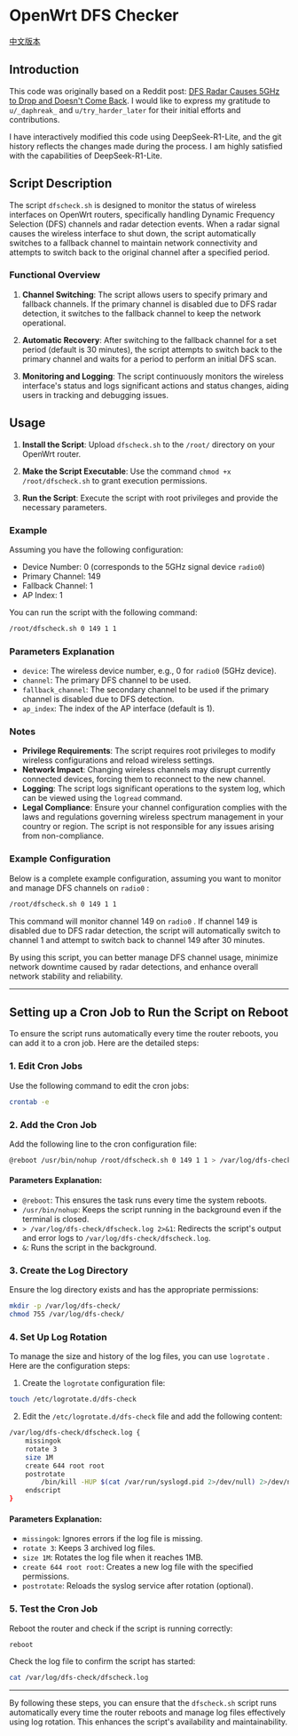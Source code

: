 # OpenWrt DFS Checker

[中文版本](README.md)

## Introduction

This code was originally based on a Reddit post: [DFS Radar Causes 5GHz to Drop and Doesn't Come Back](https://www.reddit.com/r/openwrt/comments/rs9pit/dfs_radar_causes_5ghz_to_drop_and_it_doesnt_come/). I would like to express my gratitude to `u/_daphreak_` and `u/try_harder_later` for their initial efforts and contributions.

I have interactively modified this code using DeepSeek-R1-Lite, and the git history reflects the changes made during the process. I am highly satisfied with the capabilities of DeepSeek-R1-Lite.

## Script Description

The script `dfscheck.sh` is designed to monitor the status of wireless interfaces on OpenWrt routers, specifically handling Dynamic Frequency Selection (DFS) channels and radar detection events. When a radar signal causes the wireless interface to shut down, the script automatically switches to a fallback channel to maintain network connectivity and attempts to switch back to the original channel after a specified period.

### Functional Overview

1. **Channel Switching**: The script allows users to specify primary and fallback channels. If the primary channel is disabled due to DFS radar detection, it switches to the fallback channel to keep the network operational.

2. **Automatic Recovery**: After switching to the fallback channel for a set period (default is 30 minutes), the script attempts to switch back to the primary channel and waits for a period to perform an initial DFS scan.

3. **Monitoring and Logging**: The script continuously monitors the wireless interface's status and logs significant actions and status changes, aiding users in tracking and debugging issues.

## Usage

1. **Install the Script**: Upload `dfscheck.sh` to the `/root/` directory on your OpenWrt router.

2. **Make the Script Executable**: Use the command `chmod +x /root/dfscheck.sh` to grant execution permissions.

3. **Run the Script**: Execute the script with root privileges and provide the necessary parameters.

### Example

Assuming you have the following configuration:

* Device Number: 0 (corresponds to the 5GHz signal device `radio0`)
* Primary Channel: 149
* Fallback Channel: 1
* AP Index: 1

You can run the script with the following command:

```sh
/root/dfscheck.sh 0 149 1 1
```

### Parameters Explanation

* `device`: The wireless device number, e.g., 0 for `radio0` (5GHz device).
* `channel`: The primary DFS channel to be used.
* `fallback_channel`: The secondary channel to be used if the primary channel is disabled due to DFS detection.
* `ap_index`: The index of the AP interface (default is 1).

### Notes

* **Privilege Requirements**: The script requires root privileges to modify wireless configurations and reload wireless settings.
* **Network Impact**: Changing wireless channels may disrupt currently connected devices, forcing them to reconnect to the new channel.
* **Logging**: The script logs significant operations to the system log, which can be viewed using the `logread` command.
* **Legal Compliance**: Ensure your channel configuration complies with the laws and regulations governing wireless spectrum management in your country or region. The script is not responsible for any issues arising from non-compliance.

### Example Configuration

Below is a complete example configuration, assuming you want to monitor and manage DFS channels on `radio0` :

```sh
/root/dfscheck.sh 0 149 1 1
```

This command will monitor channel 149 on `radio0` . If channel 149 is disabled due to DFS radar detection, the script will automatically switch to channel 1 and attempt to switch back to channel 149 after 30 minutes.

By using this script, you can better manage DFS channel usage, minimize network downtime caused by radar detections, and enhance overall network stability and reliability.

---

## Setting up a Cron Job to Run the Script on Reboot

To ensure the script runs automatically every time the router reboots, you can add it to a cron job. Here are the detailed steps:

### 1. Edit Cron Jobs

Use the following command to edit the cron jobs:

```sh
crontab -e
```

### 2. Add the Cron Job

Add the following line to the cron configuration file:

```sh
@reboot /usr/bin/nohup /root/dfscheck.sh 0 149 1 1 > /var/log/dfs-check/dfscheck.log 2>&1 &
```

#### Parameters Explanation:

* `@reboot`: This ensures the task runs every time the system reboots.
* `/usr/bin/nohup`: Keeps the script running in the background even if the terminal is closed.
* `> /var/log/dfs-check/dfscheck.log 2>&1`: Redirects the script's output and error logs to `/var/log/dfs-check/dfscheck.log`.
* `&`: Runs the script in the background.

### 3. Create the Log Directory

Ensure the log directory exists and has the appropriate permissions:

```sh
mkdir -p /var/log/dfs-check/
chmod 755 /var/log/dfs-check/
```

### 4. Set Up Log Rotation

To manage the size and history of the log files, you can use `logrotate` . Here are the configuration steps:

1. Create the `logrotate` configuration file:

```sh
touch /etc/logrotate.d/dfs-check
```

2. Edit the `/etc/logrotate.d/dfs-check` file and add the following content:

```sh
/var/log/dfs-check/dfscheck.log {
    missingok
    rotate 3
    size 1M
    create 644 root root
    postrotate
        /bin/kill -HUP $(cat /var/run/syslogd.pid 2>/dev/null) 2>/dev/null || true
    endscript
}
```

#### Parameters Explanation:

* `missingok`: Ignores errors if the log file is missing.
* `rotate 3`: Keeps 3 archived log files.
* `size 1M`: Rotates the log file when it reaches 1MB.
* `create 644 root root`: Creates a new log file with the specified permissions.
* `postrotate`: Reloads the syslog service after rotation (optional).

### 5. Test the Cron Job

Reboot the router and check if the script is running correctly:

```sh
reboot
```

Check the log file to confirm the script has started:

```sh
cat /var/log/dfs-check/dfscheck.log
```

---

By following these steps, you can ensure that the `dfscheck.sh` script runs automatically every time the router reboots and manage log files effectively using log rotation. This enhances the script's availability and maintainability.
